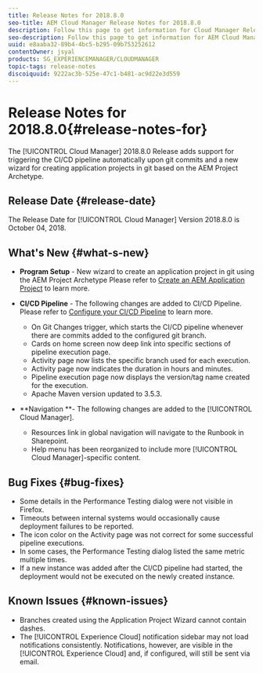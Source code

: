 ```yaml
---
title: Release Notes for 2018.8.0
seo-title: AEM Cloud Manager Release Notes for 2018.8.0
description: Follow this page to get information for Cloud Manager Release 2018.8.0.
seo-description: Follow this page to get information for AEM Cloud Manager Release 2018.8.0.
uuid: e8aaba32-89b4-4bc5-b295-09b753252612
contentOwner: jsyal
products: SG_EXPERIENCEMANAGER/CLOUDMANAGER
topic-tags: release-notes
discoiquuid: 9222ac3b-525e-47c1-b481-ac9d22e3d559
---
```


# Release Notes for 2018.8.0{#release-notes-for}

The [!UICONTROL Cloud Manager] 2018.8.0 Release adds support for triggering the CI/CD pipeline automatically upon git commits and a new wizard for creating application projects in git based on the AEM Project Archetype.

## Release Date {#release-date}

The Release Date for [!UICONTROL Cloud Manager] Version 2018.8.0 is October 04, 2018.

## What's New {#what-s-new}

* **Program Setup** - New wizard to create an application project in git using the AEM Project Archetype Please refer to [Create an AEM Application Project](create-an-application-project.md) to learn more.  

* **CI/CD Pipeline** - The following changes are added to CI/CD Pipeline. Please refer to [Configure your CI/CD Pipeline](configuring-pipeline.md) to learn more.

  * On Git Changes trigger, which starts the CI/CD pipeline whenever there are commits added to the configured git branch.  
  * Cards on home screen now deep link into specific sections of pipeline execution page.
  * Activity page now lists the specific branch used for each execution.
  * Activity page now indicates the duration in hours and minutes.
  * Pipeline execution page now displays the version/tag name created for the execution.
  * Apache Maven version updated to 3.5.3.

* **Navigation **- The following changes are added to the [!UICONTROL Cloud Manager].

  * Resources link in global navigation will navigate to the Runbook in Sharepoint.
  * Help menu has been reorganized to include more [!UICONTROL Cloud Manager]-specific content.

## Bug Fixes {#bug-fixes}

* Some details in the Performance Testing dialog were not visible in Firefox.
* Timeouts between internal systems would occasionally cause deployment failures to be reported.
* The icon color on the Activity page was not correct for some successful pipeline executions.
* In some cases, the Performance Testing dialog listed the same metric multiple times.
* If a new instance was added after the CI/CD pipeline had started, the deployment would not be executed on the newly created instance.

## Known Issues {#known-issues}

* Branches created using the Application Project Wizard cannot contain dashes.
* The [!UICONTROL Experience Cloud] notification sidebar may not load notifications consistently. Notifications, however, are visible in the [!UICONTROL Experience Cloud] and, if configured, will still be sent via email.

